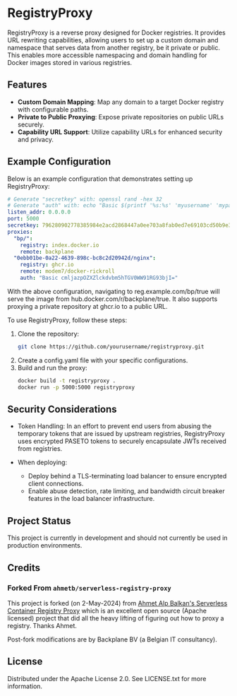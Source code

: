 # RegistryProxy

RegistryProxy is a reverse proxy designed for Docker registries. It provides URL rewriting capabilities, allowing users to set up a custom domain and namespace that serves data from another registry, be it private or public. This enables more accessible namespacing and domain handling for Docker images stored in various registries.

## Features

- **Custom Domain Mapping**: Map any domain to a target Docker registry with configurable paths.
- **Private to Public Proxying**: Expose private repositories on public URLs securely.
- **Capability URL Support**: Utilize capability URLs for enhanced security and privacy.

## Example Configuration

Below is an example configuration that demonstrates setting up RegistryProxy:

```yaml
# Generate "secretkey" with: openssl rand -hex 32
# Generate "auth" with: echo "Basic $(printf '%s:%s' 'myusername' 'mypassword' | base64)"
listen_addr: 0.0.0.0
port: 5000
secretkey: 796280902778385984e2acd2868447a0ee703a8fab0ed7e69103cd50b9e3cddd
proxies:
  "bp/":
    registry: index.docker.io
    remote: backplane
  "0ebb01be-0a22-4639-898c-bc8c2d20942d/nginx":
    registry: ghcr.io
    remote: modem7/docker-rickroll
    auth: "Basic cmljazpOZXZlckdvbm5hTGV0WW91RG93bjI="
```

With the above configuration, navigating to reg.example.com/bp/true will serve the image from hub.docker.com/r/backplane/true. It also supports proxying a private repository at ghcr.io to a public URL.

To use RegistryProxy, follow these steps:

1. Clone the repository:
    ```bash
    git clone https://github.com/yourusername/registryproxy.git
    ```
2. Create a config.yaml file with your specific configurations.
3. Build and run the proxy:
    ```bash
    docker build -t registryproxy .
    docker run -p 5000:5000 registryproxy
    ```

## Security Considerations

* Token Handling: In an effort to prevent end users from abusing the temporary tokens that are issued by upstream registries, RegistryProxy uses encrypted PASETO tokens to securely encapsulate JWTs received from registries.

* When deploying:
    * Deploy behind a TLS-terminating load balancer to ensure encrypted client connections.
    * Enable abuse detection, rate limiting, and bandwidth circuit breaker features in the load balancer infrastructure.

## Project Status

This project is currently in development and should not currently be used in production environments.

## Credits

### Forked From `ahmetb/serverless-registry-proxy`

This project is forked (on 2-May-2024) from [Ahmet Alp Balkan's Serverless Container Registry Proxy](https://github.com/ahmetb/serverless-registry-proxy) which is an excellent open source (Apache licensed) project that did all the heavy lifting of figuring out how to proxy a registry. Thanks Ahmet.

Post-fork modifications are by Backplane BV (a Belgian IT consultancy).

## License

Distributed under the Apache License 2.0. See LICENSE.txt for more information.
